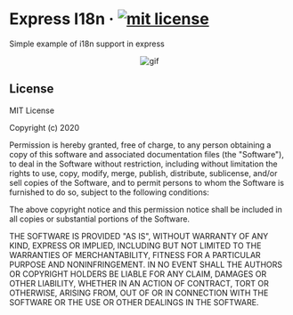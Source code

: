 # Express I18n &middot; [![mit license](https://img.shields.io/badge/license-MIT-50CB22.svg)](https://opensource.org/licenses/MIT)

Simple example of i18n support in express

<p align="center">
  <img src="https://user-images.githubusercontent.com/22005684/85960670-b5c62880-b97b-11ea-8998-15915b63a5f8.gif?raw=true" alt="gif" />
</p>

## License

MIT License

Copyright (c) 2020

Permission is hereby granted, free of charge, to any person obtaining a copy
of this software and associated documentation files (the "Software"), to deal
in the Software without restriction, including without limitation the rights
to use, copy, modify, merge, publish, distribute, sublicense, and/or sell
copies of the Software, and to permit persons to whom the Software is
furnished to do so, subject to the following conditions:

The above copyright notice and this permission notice shall be included in all
copies or substantial portions of the Software.

THE SOFTWARE IS PROVIDED "AS IS", WITHOUT WARRANTY OF ANY KIND, EXPRESS OR
IMPLIED, INCLUDING BUT NOT LIMITED TO THE WARRANTIES OF MERCHANTABILITY,
FITNESS FOR A PARTICULAR PURPOSE AND NONINFRINGEMENT. IN NO EVENT SHALL THE
AUTHORS OR COPYRIGHT HOLDERS BE LIABLE FOR ANY CLAIM, DAMAGES OR OTHER
LIABILITY, WHETHER IN AN ACTION OF CONTRACT, TORT OR OTHERWISE, ARISING FROM,
OUT OF OR IN CONNECTION WITH THE SOFTWARE OR THE USE OR OTHER DEALINGS IN THE
SOFTWARE.
